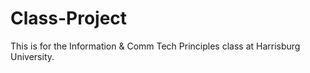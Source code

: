 # Class-Project
This is for the Information &amp; Comm Tech Principles class at Harrisburg University.
